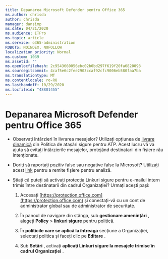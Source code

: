 ```yaml
---
title: Depanarea Microsoft Defender pentru Office 365
ms.author: chrisda
author: chrisda
manager: dansimp
ms.date: 04/21/2020
ms.audience: ITPro
ms.topic: article
ms.service: o365-administration
ROBOTS: NOINDEX, NOFOLLOW
localization_priority: Normal
ms.custom: 1039
ms.assetid: ''
ms.openlocfilehash: 2c9543660056ebc02b0bd297f619f20fa6820093
ms.sourcegitcommit: 4caf5e6c2fee2903ccaf92cfc9006eb580faa7ba
ms.translationtype: MT
ms.contentlocale: ro-RO
ms.lasthandoff: 10/29/2020
ms.locfileid: "48801455"
---
```

# <a name="troubleshooting-microsoft-defender-for-office-365"></a>Depanarea Microsoft Defender pentru Office 365

- Observați întârzieri în livrarea mesajelor? Utilizați opțiunea de [livrare dinamică](https://docs.microsoft.com/microsoft-365/security/office-365-security/dynamic-delivery-and-previewing) din Politica de atașări sigure pentru ATP. Acest lucru vă va ajuta să evitați întârzierile mesajelor, protejând destinatarii din fișiere rău intenționate.

- Doriți să raportați pozitiv false sau negative false la Microsoft? Utilizați acest [link](https://www.microsoft.com/wdsi/filesubmission/) pentru a remite fișiere pentru analiză.

- Știați că puteți să activați protecția Linkuri sigure pentru e-mailul intern trimis între destinatarii din cadrul Organizației? Urmați acești pași:

  1. Accesați [https://protection.office.com](https://protection.office.com) și conectați-vă cu un cont de administrator global sau de administrator de securitate.

  2. În panoul de navigare din stânga, sub **gestionare amenințări** , alegeți **Policy** \> **linkuri sigure** pentru politică.

  3. În **politicile care se aplică la întreaga** secțiune a Organizației, selectați politica și faceți clic pe **Editare** .

  4. Sub **Setări** , activați **aplicați Linkuri sigure la mesajele trimise în cadrul Organizației** .
